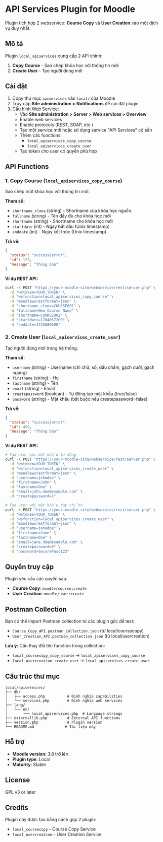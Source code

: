 # API Services Plugin for Moodle

Plugin tích hợp 2 webservice: **Course Copy** và **User Creation** vào một dịch vụ duy nhất.

## Mô tả

Plugin `local_apiservices` cung cấp 2 API chính:
1. **Copy Course** - Sao chép khóa học với thông tin mới
2. **Create User** - Tạo người dùng mới

## Cài đặt

1. Copy thư mục `apiservices` vào `local/` của Moodle
2. Truy cập **Site administration > Notifications** để cài đặt plugin
3. Cấu hình Web Service:
   - Vào **Site administration > Server > Web services > Overview**
   - Enable web services
   - Enable protocols (REST, SOAP, etc.)
   - Tạo một service mới hoặc sử dụng service "API Services" có sẵn
   - Thêm các functions:
     - `local_apiservices_copy_course`
     - `local_apiservices_create_user`
   - Tạo token cho user có quyền phù hợp

## API Functions

### 1. Copy Course (`local_apiservices_copy_course`)

Sao chép một khóa học với thông tin mới.

**Tham số:**
- `shortname_clone` (string) - Shortname của khóa học nguồn
- `fullname` (string) - Tên đầy đủ cho khóa học mới
- `shortname` (string) - Shortname cho khóa học mới
- `startdate` (int) - Ngày bắt đầu (Unix timestamp)
- `enddate` (int) - Ngày kết thúc (Unix timestamp)

**Trả về:**
```json
{
  "status": "success|error",
  "id": 123,
  "message": "Thông báo"
}
```

**Ví dụ REST API:**
```bash
curl -X POST "https://your-moodle-site/webservice/rest/server.php" \
  -d "wstoken=YOUR_TOKEN" \
  -d "wsfunction=local_apiservices_copy_course" \
  -d "moodlewsrestformat=json" \
  -d "shortname_clone=COURSE001" \
  -d "fullname=New Course Name" \
  -d "shortname=COURSE002" \
  -d "startdate=1704067200" \
  -d "enddate=1735689600"
```

### 2. Create User (`local_apiservices_create_user`)

Tạo người dùng mới trong hệ thống.

**Tham số:**
- `username` (string) - Username (chỉ chữ, số, dấu chấm, gạch dưới, gạch ngang)
- `firstname` (string) - Họ
- `lastname` (string) - Tên
- `email` (string) - Email
- `createpassword` (boolean) - Tự động tạo mật khẩu (true/false)
- `password` (string) - Mật khẩu (bắt buộc nếu createpassword=false)

**Trả về:**
```json
{
  "status": "success|error",
  "id": 456,
  "message": "Thông báo"
}
```

**Ví dụ REST API:**
```bash
# Tạo user với mật khẩu tự động
curl -X POST "https://your-moodle-site/webservice/rest/server.php" \
  -d "wstoken=YOUR_TOKEN" \
  -d "wsfunction=local_apiservices_create_user" \
  -d "moodlewsrestformat=json" \
  -d "username=johndoe" \
  -d "firstname=John" \
  -d "lastname=Doe" \
  -d "email=john.doe@example.com" \
  -d "createpassword=1"

# Tạo user với mật khẩu tùy chỉnh
curl -X POST "https://your-moodle-site/webservice/rest/server.php" \
  -d "wstoken=YOUR_TOKEN" \
  -d "wsfunction=local_apiservices_create_user" \
  -d "moodlewsrestformat=json" \
  -d "username=janedoe" \
  -d "firstname=Jane" \
  -d "lastname=Doe" \
  -d "email=jane.doe@example.com" \
  -d "createpassword=0" \
  -d "password=SecurePass123"
```

## Quyền truy cập

Plugin yêu cầu các quyền sau:
- **Course Copy**: `moodle/course:create`
- **User Creation**: `moodle/user:create`

## Postman Collection

Bạn có thể import Postman collection từ các plugin gốc để test:
- `Course_Copy_API.postman_collection.json` (từ local/coursecopy)
- `User_Creation_API.postman_collection.json` (từ local/usercreation)

**Lưu ý:** Cần thay đổi tên function trong collection:
- `local_coursecopy_copy_course` → `local_apiservices_copy_course`
- `local_usercreation_create_user` → `local_apiservices_create_user`

## Cấu trúc thư mục

```
local/apiservices/
├── db/
│   ├── access.php          # Định nghĩa capabilities
│   └── services.php        # Định nghĩa web services
├── lang/
│   └── en/
│       └── local_apiservices.php  # Language strings
├── externallib.php         # External API functions
├── version.php             # Plugin version
└── README.md              # Tài liệu này
```

## Hỗ trợ

- **Moodle version**: 3.8 trở lên
- **Plugin type**: Local
- **Maturity**: Stable

## License

GPL v3 or later

## Credits

Plugin này được tạo bằng cách gộp 2 plugin:
- `local_coursecopy` - Course Copy Service
- `local_usercreation` - User Creation Service
